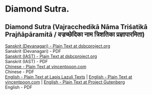 # Diamond Sutra.

## Diamond Sutra (Vajracchedikā Nāma Triśatikā Prajñāpāramitā / वज्रच्छेदिका नाम त्रिशतिका प्रज्ञापारमिता)

[Sanskrit (Devanagari) - Plain Text at dsbcproject.org](https://www.dsbcproject.org/canon-text/content/403/1863)  
Sanskrit (Devanagari) - PDF  
[Sanskrit (IAST) - Plain Text at dsbcproject.org](https://www.dsbcproject.org/canon-text/content/76/633)  
Sanskrit (IAST) - PDF  
[Chinese - Plain Text at vincentpoon.com](https://www.vincentpoon.com/diamond-sutra.html#imTextObject_228_762_tab0)  
Chinese - PDF  
[English - Plain Text at Lapis Lazuli Texts](https://lapislazulitexts.com/tripitaka/T0235-LL-vajracchedika/) | [English - Plain Text at vincentpoon.com](https://www.vincentpoon.com/diamond-sutra.html#imTextObject_228_762_tab0) | [English - Plain Text at Project Gutenberg](https://www.gutenberg.org/ebooks/64623)  
English - PDF  
